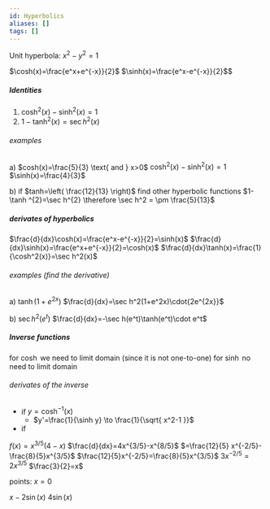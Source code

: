 ```yaml
---
id: Hyperbolics
aliases: []
tags: []
---
```

Unit hyperbola: $x^{2}-y^{2}=1$

$\cosh(x)=\frac{e^x+e^{-x}}{2}$
$\sinh(x)=\frac{e^x-e^{-x}}{2}$$
##### Identities
1. $\cosh ^{2}(x) - \sinh ^{2}(x) = 1$
2. $1-\tanh ^{2}(x)=\sec h ^2(x)$

###### examples
a) $cosh(x)=\frac{5}{3} \text{ and } x>0$
$\cosh ^{2}(x)-\sinh^2(x)=1$
$\sinh(x)=\frac{4}{3}$


b) if $tanh=\left( \frac{12}{13} \right)$ find other hyperbolic functions
$1-\tanh ^{2}=\sec h^{2}  \therefore \sec h^2 = \pm \frac{5}{13}$ 


#####  derivates of hyperbolics
$\frac{d}{dx}\cosh(x)=\frac{e^x-e^{-x}}{2}=\sinh(x)$
$\frac{d}{dx}\sinh(x)=\frac{e^x+e^{-x}}{2}=\cosh(x)$
$\frac{d}{dx}\tanh(x)=\frac{1}{\cosh^2(x)}=\sec h^2(x)$

###### examples (find the derivative)
a) $\tanh(1+e^{2x})$
$\frac{d}{dx}=\sec h^2(1+e^2x)\cdot{2e^{2x}}$


b) $\sec h^2(e^t)$ 
$\frac{d}{dx}=-\sec h(e^t)\tanh(e^t)\cdot e^t$

##### Inverse functions
for $\cosh$ we need to limit domain (since it is not one-to-one)
for $\sinh$ no need to limit domain
###### derivates of the inverse
- if $y=\cosh ^{-1}(x)$
	- $y'=\frac{1}{\sinh y} \to \frac{1}{\sqrt{ x^2-1 }}$ 
- if 



$f(x)=x^{3/5}(4-x)$
$\frac{d}{dx}=4x^{3/5}-x^{8/5}$
$=\frac{12}{5}  x^{-2/5}-\frac{8}{5}x^{3/5}$
$\frac{12}{5}x^{-2/5}=\frac{8}{5}x^{3/5}$
$3x^{-2/5}=2x^{3/5}$
$\frac{3}{2}=x$

points:
$x=0$




$x-2\sin(x)$
$4\sin(x)$














